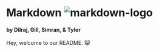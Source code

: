 ﻿# Markdown ![markdown-logo](https://plugins.jetbrains.com/files/18897/166369/icon/pluginIcon.svg)
  
#### by Dilraj, Gill, Simran, & Tyler

Hey, welcome to our README. 😸
  
